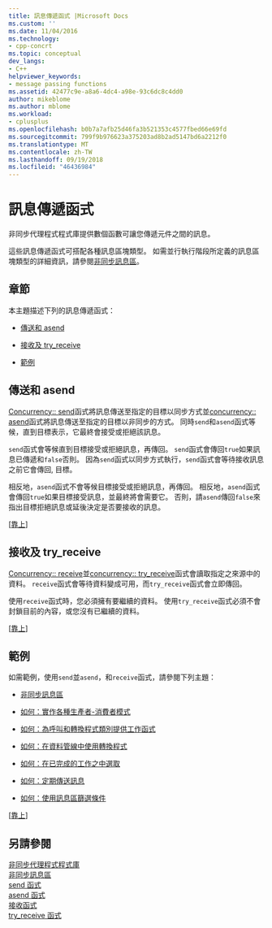 ```yaml
---
title: 訊息傳遞函式 |Microsoft Docs
ms.custom: ''
ms.date: 11/04/2016
ms.technology:
- cpp-concrt
ms.topic: conceptual
dev_langs:
- C++
helpviewer_keywords:
- message passing functions
ms.assetid: 42477c9e-a8a6-4dc4-a98e-93c6dc8c4dd0
author: mikeblome
ms.author: mblome
ms.workload:
- cplusplus
ms.openlocfilehash: b0b7a7afb25d46fa3b521353c4577fbed66e69fd
ms.sourcegitcommit: 799f9b976623a375203ad8b2ad5147bd6a2212f0
ms.translationtype: MT
ms.contentlocale: zh-TW
ms.lasthandoff: 09/19/2018
ms.locfileid: "46436984"
---
```

# <a name="message-passing-functions"></a>訊息傳遞函式

非同步代理程式程式庫提供數個函數可讓您傳遞元件之間的訊息。

這些訊息傳遞函式可搭配各種訊息區塊類型。 如需並行執行階段所定義的訊息區塊類型的詳細資訊，請參閱[非同步訊息區](../../parallel/concrt/asynchronous-message-blocks.md)。

##  <a name="top"></a> 章節

本主題描述下列的訊息傳遞函式：

- [傳送和 asend](#send)

- [接收及 try_receive](#receive)

- [範例](#examples)

##  <a name="send"></a> 傳送和 asend

[Concurrency:: send](reference/concurrency-namespace-functions.md#send)函式將訊息傳送至指定的目標以同步方式並[concurrency:: asend](reference/concurrency-namespace-functions.md#asend)函式將訊息傳送至指定的目標以非同步的方式。 同時`send`和`asend`函式等候，直到目標表示，它最終會接受或拒絕該訊息。

`send`函式會等候直到目標接受或拒絕訊息，再傳回。 `send`函式會傳回`true`如果訊息已傳遞和`false`否則。 因為`send`函式以同步方式執行，`send`函式會等待接收訊息之前它會傳回, 目標。

相反地，`asend`函式不會等候目標接受或拒絕訊息，再傳回。 相反地，`asend`函式會傳回`true`如果目標接受訊息，並最終將會需要它。 否則，請`asend`傳回`false`來指出目標拒絕訊息或延後決定是否要接收的訊息。

[[靠上](#top)]

##  <a name="receive"></a> 接收及 try_receive

[Concurrency:: receive](reference/concurrency-namespace-functions.md#receive)並[concurrency:: try_receive](reference/concurrency-namespace-functions.md#try_receive)函式會讀取指定之來源中的資料。 `receive`函式會等待資料變成可用，而`try_receive`函式會立即傳回。

使用`receive`函式時，您必須擁有要繼續的資料。 使用`try_receive`函式必須不會封鎖目前的內容，或您沒有已繼續的資料。

[[靠上](#top)]

##  <a name="examples"></a> 範例

如需範例，使用`send`並`asend`，和`receive`函式，請參閱下列主題：

- [非同步訊息區](../../parallel/concrt/asynchronous-message-blocks.md)

- [如何：實作各種生產者-消費者模式](../../parallel/concrt/how-to-implement-various-producer-consumer-patterns.md)

- [如何：為呼叫和轉換程式類別提供工作函式](../../parallel/concrt/how-to-provide-work-functions-to-the-call-and-transformer-classes.md)

- [如何：在資料管線中使用轉換程式](../../parallel/concrt/how-to-use-transformer-in-a-data-pipeline.md)

- [如何：在已完成的工作之中選取](../../parallel/concrt/how-to-select-among-completed-tasks.md)

- [如何：定期傳送訊息](../../parallel/concrt/how-to-send-a-message-at-a-regular-interval.md)

- [如何：使用訊息區篩選條件](../../parallel/concrt/how-to-use-a-message-block-filter.md)

[[靠上](#top)]

## <a name="see-also"></a>另請參閱

[非同步代理程式程式庫](../../parallel/concrt/asynchronous-agents-library.md)<br/>
[非同步訊息區](../../parallel/concrt/asynchronous-message-blocks.md)<br/>
[send 函式](reference/concurrency-namespace-functions.md#send)<br/>
[asend 函式](reference/concurrency-namespace-functions.md#asend)<br/>
[接收函式](reference/concurrency-namespace-functions.md#receive)<br/>
[try_receive 函式](reference/concurrency-namespace-functions.md#try_receive)

